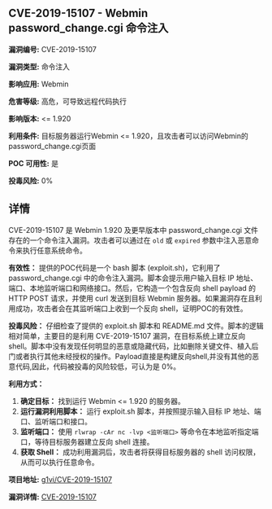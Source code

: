 ## CVE-2019-15107 - Webmin password_change.cgi 命令注入

**漏洞编号:** CVE-2019-15107

**漏洞类型:** 命令注入

**影响应用:** Webmin

**危害等级:** 高危，可导致远程代码执行

**影响版本:** <= 1.920

**利用条件:** 目标服务器运行Webmin <= 1.920，且攻击者可以访问Webmin的password_change.cgi页面

**POC 可用性:** 是

**投毒风险:** 0%

## 详情

CVE-2019-15107 是 Webmin 1.920 及更早版本中 password_change.cgi 文件存在的一个命令注入漏洞。攻击者可以通过在 `old` 或 `expired` 参数中注入恶意命令来执行任意系统命令。

**有效性：**
提供的POC代码是一个 bash 脚本 (exploit.sh)，它利用了 password_change.cgi 中的命令注入漏洞。脚本会提示用户输入目标 IP 地址、端口、本地监听端口和网络接口。然后，它构造一个包含反向 shell payload 的 HTTP POST 请求，并使用 curl 发送到目标 Webmin 服务器。如果漏洞存在且利用成功，攻击者会在其监听端口上收到一个反向 shell，证明POC的有效性。

**投毒风险：**
仔细检查了提供的 exploit.sh 脚本和 README.md 文件。脚本的逻辑相对简单，主要目的是利用 CVE-2019-15107 漏洞，在目标系统上建立反向 shell。脚本中没有发现任何明显的恶意或隐藏代码，比如删除关键文件、植入后门或者执行其他未经授权的操作。Payload直接是构建反向shell,并没有其他的恶意代码,因此，代码被投毒的风险较低，可认为是 0%。

**利用方式：**
1.  **确定目标：** 找到运行 Webmin <= 1.920 的服务器。
2.  **运行漏洞利用脚本：** 运行 exploit.sh 脚本，并按照提示输入目标 IP 地址、端口、监听端口和接口。
3.  **监听端口：** 使用 `rlwrap -cAr nc -lvp <监听端口>` 等命令在本地监听指定端口，等待目标服务器建立反向 shell 连接。
4.  **获取 Shell：** 成功利用漏洞后，攻击者将获得目标服务器的 shell 访问权限，从而可以执行任意命令。

**项目地址:** [g1vi/CVE-2019-15107](https://github.com/g1vi/CVE-2019-15107)

**漏洞详情:** [CVE-2019-15107](https://nvd.nist.gov/vuln/detail/CVE-2019-15107)